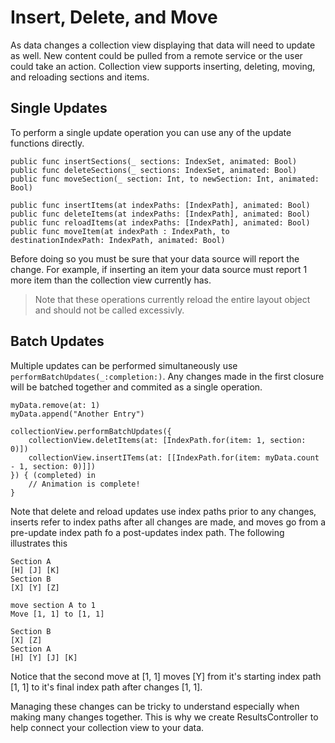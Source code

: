 # Insert, Delete, and Move

As data changes a collection view displaying that data will need to update as well. New content could be pulled from a remote service or the user could take an action. Collection view supports inserting, deleting, moving, and reloading sections and items.


## Single Updates

To perform a single update operation you can use any of the update functions directly.

```
public func insertSections(_ sections: IndexSet, animated: Bool)
public func deleteSections(_ sections: IndexSet, animated: Bool)
public func moveSection(_ section: Int, to newSection: Int, animated: Bool)

public func insertItems(at indexPaths: [IndexPath], animated: Bool)
public func deleteItems(at indexPaths: [IndexPath], animated: Bool)
public func reloadItems(at indexPaths: [IndexPath], animated: Bool)
public func moveItem(at indexPath : IndexPath, to destinationIndexPath: IndexPath, animated: Bool)
```

Before doing so you must be sure that your data source will report the change. For example, if inserting an item your data source must report 1 more item than the collection view currently has.

> Note that these operations currently reload the entire layout object and should not be called excessivly.


## Batch Updates

Multiple updates can be performed simultaneously use `performBatchUpdates(_:completion:)`. Any changes made in the first closure will be batched together and commited as a single operation.

```
myData.remove(at: 1)
myData.append("Another Entry")

collectionView.performBatchUpdates({
    collectionView.deletItems(at: [IndexPath.for(item: 1, section: 0)])
    collectionView.insertITems(at: [[IndexPath.for(item: myData.count - 1, section: 0)]])
}) { (completed) in
    // Animation is complete!
}
```

Note that delete and reload updates use index paths prior to any changes, inserts refer to index paths after all changes are made, and moves go from a pre-update index path fo a post-updates index path. The following illustrates this

```
Section A
[H] [J] [K]
Section B
[X] [Y] [Z]

move section A to 1
Move [1, 1] to [1, 1]

Section B
[X] [Z]
Section A
[H] [Y] [J] [K]
```

Notice that the second move at [1, 1] moves [Y] from it's starting index path [1, 1] to it's final index path after changes [1, 1].

Managing these changes can be tricky to understand especially when making many changes together. This is why we create ResultsController to help connect your collection view to your data.

